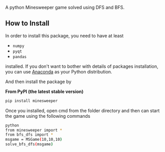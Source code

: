 
A python Minesweeper game solved using DFS and BFS.


## How to Install

In order to install this package, you need to have at least

+   `numpy`
+   `pyqt`
+   `pandas`

installed. If you don't want to bother with details of packages installation,
you can use [Anaconda](https://anaconda.org/) as your Python distribution.

And then install the package by

__From PyPI (the latest stable version)__

```bash
pip install minesweeper
```

Once you installed, open cmd from the folder directory 
and then can start the game using the following commands

```bash
python
from minesweeper import *
from bfs_dfs import *
msgame = MSGame(10,10,10)
solve_bfs_dfs(msgame)

```



